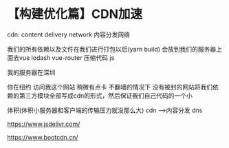 # 【构建优化篇】CDN加速


cdn: content delivery network 内容分发网络

我们的所有依赖以及文件在我们进行打包以后(yarn build) 会放到我们的服务器上面去vue lodash vue-router 压缩代码 js

我的服务器在深圳

你在纽约 访问我这个网站 稍微有点卡 不翻墙的情况下 没有被封的网站将我们依赖的第三方模块全部写成cdn的形式，然后保证我们自己代码的一个小

体积(体积小服务器和客户端的传输压力就没那么大)
cdn -->内容分发 dns

https://www.jsdelivr.com/

https://www.bootcdn.cn/